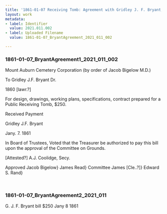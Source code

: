 ```yaml
---
title: '1861-01-07 Receiving Tomb: Agreement with Gridley J. F. Bryant, 2021.011.002'
layout: work
metadata:
- label: Identifier
  value: 2021.011.002
- label: Uploaded Filename
  value: 1861-01-07_BryantAgreement_2021_011_002

---
```

<div class="pages">
<div id="page-1797500">
<h3><a name="page-1797500">1861-01-07_BryantAgreement1_2021_011_002</a></h3>
<div class="page-content">
<p>Mount Auburn Cemetery Corporation<span class='line-break'> </span>(by order of Jacob Bigelow M.D.)</p>
<p>To Gridley J.F. Bryant Dr.</p>
<p>1860<span class='line-break'> </span>[lawr.?]</p>
<p>For design, drawings, working plans,<span class='line-break'> </span>specifications, contract prepared <span class='line-break'> </span>for a Public Receiving Tomb, $250.</p>
<p>Received Payment</p>
<p>Gridley J.F. Bryant</p>
<p>Jany. 7. 1861</p>
<p>In Board of Trustees,<span class='line-break'> </span>Voted that the Treasurer be<span class='line-break'> </span>authorized to pay this bill upon the approval<span class='line-break'> </span>of the Committee on Grounds.</p>
<p>[Attested?] A.J. Coolidge, Secy.</p>
<p>Approved<span class='line-break'> </span>Jacob Bigelow}<span class='line-break'> </span>James Read} Committee<span class='line-break'> </span>James [Cle..?]}<span class='line-break'> </span>Edward S. Rand}<span class='line-break'> </span></p>
</div>
</div>
<br />
<div id="page-1797501">
<h3><a name="page-1797501">1861-01-07_BryantAgreement2_2021_011</a></h3>
<div class="page-content">
<p>G. J. F. Bryant bill $250<span class='line-break'> </span>Jany 8 1861</p>
</div>
</div>
<br />
</div>
